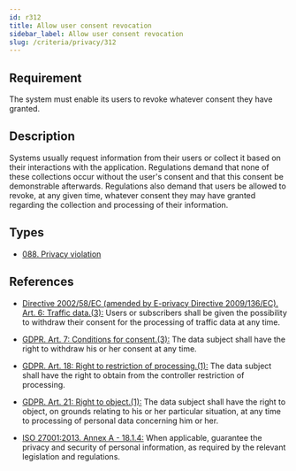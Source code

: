 ```yaml
---
id: r312
title: Allow user consent revocation
sidebar_label: Allow user consent revocation
slug: /criteria/privacy/312
---
```


## Requirement

The system must enable its users to revoke whatever consent they have granted.

## Description

Systems usually request information from their users or collect it based
on their interactions with the application.
Regulations demand that none of these collections occur without the user's
consent and that this consent be demonstrable afterwards.
Regulations also demand that users be allowed to revoke,
at any given time,
whatever consent they may have granted regarding the collection and
processing of their information.

## Types

- [088. Privacy violation](/types/088)

## References

- [Directive 2002/58/EC (amended by E-privacy Directive 2009/136/EC). Art. 6: Traffic data.(3):](https://eur-lex.europa.eu/legal-content/EN/TXT/PDF/?uri=CELEX:02002L0058-20091219)
Users or subscribers shall be given the possibility to withdraw their consent
for the processing of traffic data at any time.

- [GDPR. Art. 7: Conditions for consent.(3):](https://gdpr-info.eu/art-7-gdpr/)
The data subject shall have the right to withdraw his or her consent at any
time.

- [GDPR. Art. 18: Right to restriction of processing.(1):](https://gdpr-info.eu/art-18-gdpr/)
The data subject shall have the right to obtain from the controller restriction
of processing.

- [GDPR. Art. 21: Right to object.(1):](https://gdpr-info.eu/art-21-gdpr/)
The data subject shall have the right to object,
on grounds relating to his or her particular situation,
at any time to processing of personal data concerning him or her.

- [ISO 27001:2013. Annex A - 18.1.4:](https://www.iso.org/obp/ui/#iso:std:54534:en)
When applicable, guarantee the privacy and security of personal information,
as required by the relevant legislation and regulations.
